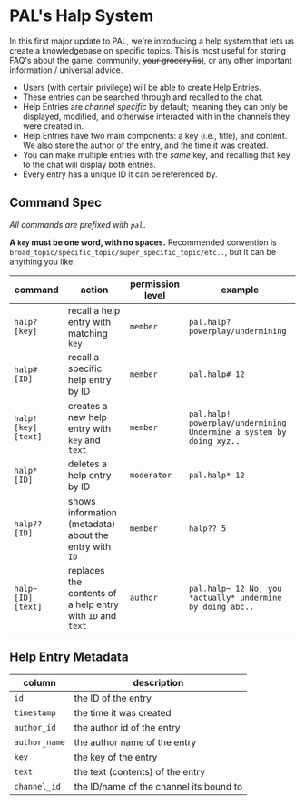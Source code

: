 # **PAL's Halp System**

In this first major update to PAL, we're introducing a help system that lets us create a knowledgebase on specific topics. This is most useful for storing FAQ's about the game, community, ~~your grocery list~~, or any other important information / universal advice.

- Users (with certain privilege) will be able to create Help Entries.
- These entries can be searched through and recalled to the chat.
- Help Entries are *channel specific* by default; meaning they can only be displayed, modified, and otherwise interacted with in the channels they were created in.
- Help Entries have two main components: a key (i.e., title), and content. We also store the author of the entry, and the time it was created.
- You can make multiple entries with the *same* key, and recalling that key to the chat will display both entries.
- Every entry has a unique ID it can be referenced by.

## Command Spec

*All commands are prefixed with `pal.`*

**A `key` must be one word, with no spaces.** Recommended convention is `broad_topic/specific_topic/super_specific_topic/etc..`, but it can be anything you like.

|command | action  | permission level | example|
|---|---|---|---|
|`halp? [key]` | recall a help entry with matching `key` | `member` | `pal.halp? powerplay/undermining`|
|`halp# [ID]`| recall a specific help entry by ID | `member` | `pal.halp# 12` |
|`halp! [key] [text]` | creates a new help entry with `key` and `text`| `member` | `pal.halp! powerplay/undermining Undermine a system by doing xyz..`|
|`halp* [ID]` | deletes a help entry by ID | `moderator` | `pal.halp* 12`|
|`halp?? [ID]` | shows information (metadata) about the entry with `ID` | `member` | `halp?? 5`|
|`halp~ [ID] [text]` | replaces the contents of a help entry with `ID` and `text` | `author` | `pal.halp~ 12 No, you *actually* undermine by doing abc..`|

## Help Entry Metadata

|column | description|
|---|---|
|`id` | the ID of the entry|
|`timestamp` | the time it was created|
|`author_id` | the author id of the entry|
|`author_name` | the author name of the entry|
|`key` | the key of the entry|
|`text` | the text (contents) of the entry|
|`channel_id` | the ID/name of the channel its bound to|

